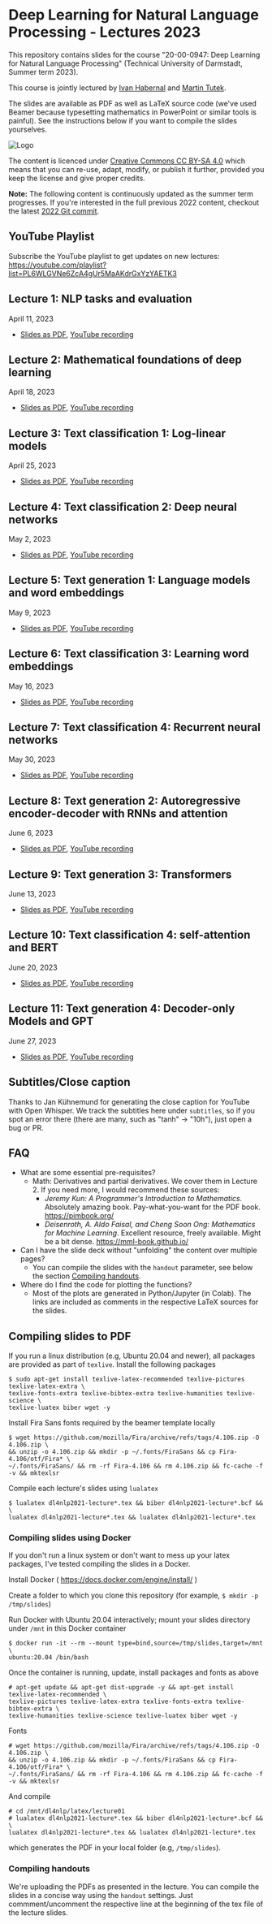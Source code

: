 # Deep Learning for Natural Language Processing - Lectures 2023

This repository contains slides for the course "20-00-0947: Deep Learning for Natural Language Processing" (Technical University of Darmstadt, Summer term 2023).

This course is jointly lectured by [Ivan Habernal](https://www.trusthlt.org) and [Martin Tutek](https://www.informatik.tu-darmstadt.de/ukp/ukp_home/staff_ukp/ukp_home_content_staff_1_details_124480.en.jsp).

The slides are available as PDF as well as LaTeX source code (we've used Beamer because typesetting mathematics in PowerPoint or similar tools is painful). See the instructions below if you want to compile the slides yourselves.

![Logo](https://upload.wikimedia.org/wikipedia/commons/thumb/e/e5/CC_BY-SA_icon.svg/88px-CC_BY-SA_icon.svg.png)

The content is licenced under [Creative Commons CC BY-SA 4.0](https://creativecommons.org/licenses/by-sa/4.0/) which means that you can re-use, adapt, modify, or publish it further, provided you keep the license and give proper credits.

**Note:** The following content is continuously updated as the summer term progresses. If you're interested in the full previous 2022 content, checkout the latest [2022 Git commit](https://github.com/dl4nlp-tuda/deep-learning-for-nlp-lectures/tree/a59910534ac600a6e8c22fbcde6ae8223a87cda9).

## YouTube Playlist

Subscribe the YouTube playlist to get updates on new lectures: https://youtube.com/playlist?list=PL6WLGVNe6ZcA4gUr5MaAKdrGxYzYAETK3

## Lecture 1: NLP tasks and evaluation

April 11, 2023

* [Slides as PDF](/pdf/dl4nlp2023-lecture01.pdf), [YouTube recording](https://www.youtube.com/watch?v=-cku_A34-qE)

## Lecture 2: Mathematical foundations of deep learning

April 18, 2023

* [Slides as PDF](/pdf/dl4nlp2023-lecture02.pdf), [YouTube recording](https://www.youtube.com/watch?v=XbFNcvWdCTw)


## Lecture 3: Text classification 1: Log-linear models

April 25, 2023

* [Slides as PDF](/pdf/dl4nlp2023-lecture03.pdf), [YouTube recording](https://www.youtube.com/watch?v=t7YZ7OgtD5o)

## Lecture 4: Text classification 2: Deep neural networks

May 2, 2023

* [Slides as PDF](/pdf/dl4nlp2023-lecture04.pdf), [YouTube recording](https://www.youtube.com/watch?v=Fk1Y4ycO3aY)

## Lecture 5: Text generation 1: Language models and word embeddings

May 9, 2023

* [Slides as PDF](/pdf/dl4nlp2023-lecture05.pdf), [YouTube recording](https://www.youtube.com/watch?v=hqcFkKymRdw)

## Lecture 6: Text classification 3: Learning word embeddings

May 16, 2023

* [Slides as PDF](/pdf/dl4nlp2023-lecture06.pdf), [YouTube recording](https://www.youtube.com/watch?v=fClxXB8-m8I)

## Lecture 7: Text classification 4: Recurrent neural networks

May 30, 2023

* [Slides as PDF](/pdf/dl4nlp2023-lecture07.pdf), [YouTube recording](https://www.youtube.com/watch?v=sgjKJRoYx4s)

## Lecture 8: Text generation 2: Autoregressive encoder-decoder with RNNs and attention

June 6, 2023

* [Slides as PDF](/pdf/dl4nlp2023-lecture08.pdf), [YouTube recording](https://www.youtube.com/watch?v=tOmYTC3XaEo)

## Lecture 9: Text generation 3: Transformers

June 13, 2023

* [Slides as PDF](/pdf/dl4nlp2023-lecture09.pdf), [YouTube recording](https://youtu.be/yg5QrKOe0V4)

## Lecture 10: Text classification 4: self-attention and BERT

June 20, 2023

* [Slides as PDF](/pdf/dl4nlp2023-lecture10.pdf), [YouTube recording](https://youtu.be/NOD9irGv9Xg)

## Lecture 11: Text generation 4: Decoder-only Models and GPT

June 27, 2023

* [Slides as PDF](/pdf/dl4nlp2023-lecture11.pdf), [YouTube recording](https://youtu.be/t3J534JyE-E)
  
## Subtitles/Close caption

Thanks to Jan Kühnemund for generating the close caption for YouTube with Open Whisper. We track the subtitles here under `subtitles`, so if you spot an error there (there are many, such as "tanh" -> "10h"), just open a bug or PR.

## FAQ

* What are some essential pre-requisites?
  * Math: Derivatives and partial derivatives. We cover them in Lecture 2. If you need more, I would recommend these sources:
    * *Jeremy Kun: A Programmer's Introduction to Mathematics.* Absolutely amazing book. Pay-what-you-want for the PDF book. https://pimbook.org/
    * *Deisenroth, A. Aldo Faisal, and Cheng Soon Ong: Mathematics for Machine Learning*. Excellent resource, freely available. Might be a bit dense. https://mml-book.github.io/
* Can I have the slide deck without "unfolding" the content over multiple pages?
  * You can compile the slides with the `handout` parameter, see below the section [Compiling handouts](#compiling-handouts).
* Where do I find the code for plotting the functions?
  * Most of the plots are generated in Python/Jupyter (in Colab). The links are included as comments in the respective LaTeX sources for the slides.

## Compiling slides to PDF

If you run a linux distribution (e.g, Ubuntu 20.04 and newer), all packages are provided as part of `texlive`. Install the following packages

```plain
$ sudo apt-get install texlive-latex-recommended texlive-pictures texlive-latex-extra \
texlive-fonts-extra texlive-bibtex-extra texlive-humanities texlive-science \
texlive-luatex biber wget -y
```

Install Fira Sans fonts required by the beamer template locally

```plain
$ wget https://github.com/mozilla/Fira/archive/refs/tags/4.106.zip -O 4.106.zip \
&& unzip -o 4.106.zip && mkdir -p ~/.fonts/FiraSans && cp Fira-4.106/otf/Fira* \
~/.fonts/FiraSans/ && rm -rf Fira-4.106 && rm 4.106.zip && fc-cache -f -v && mktexlsr
```

Compile each lecture's slides using ``lualatex``

```plain
$ lualatex dl4nlp2021-lecture*.tex && biber dl4nlp2021-lecture*.bcf && \
lualatex dl4nlp2021-lecture*.tex && lualatex dl4nlp2021-lecture*.tex
```

### Compiling slides using Docker

If you don't run a linux system or don't want to mess up your latex packages, I've tested compiling the slides in a Docker.

Install Docker ( https://docs.docker.com/engine/install/ )

Create a folder to which you clone this repository (for example, `$ mkdir -p /tmp/slides`)

Run Docker with Ubuntu 20.04 interactively; mount your slides directory under `/mnt` in this Docker container

```plain
$ docker run -it --rm --mount type=bind,source=/tmp/slides,target=/mnt \
ubuntu:20.04 /bin/bash
```

Once the container is running, update, install packages and fonts as above

```plain
# apt-get update && apt-get dist-upgrade -y && apt-get install texlive-latex-recommended \
texlive-pictures texlive-latex-extra texlive-fonts-extra texlive-bibtex-extra \
texlive-humanities texlive-science texlive-luatex biber wget -y
```

Fonts

```plain
# wget https://github.com/mozilla/Fira/archive/refs/tags/4.106.zip -O 4.106.zip \
&& unzip -o 4.106.zip && mkdir -p ~/.fonts/FiraSans && cp Fira-4.106/otf/Fira* \
~/.fonts/FiraSans/ && rm -rf Fira-4.106 && rm 4.106.zip && fc-cache -f -v && mktexlsr
```

And compile

```plain
# cd /mnt/dl4nlp/latex/lecture01
# lualatex dl4nlp2021-lecture*.tex && biber dl4nlp2021-lecture*.bcf && \
lualatex dl4nlp2021-lecture*.tex && lualatex dl4nlp2021-lecture*.tex
```

which generates the PDF in your local folder (e.g, `/tmp/slides`).

### Compiling handouts

We're uploading the PDFs as presented in the lecture. You can compile the slides in a concise way using the `handout` settings. Just commment/uncomment the respective line at the beginning of the tex file of the lecture slides.
